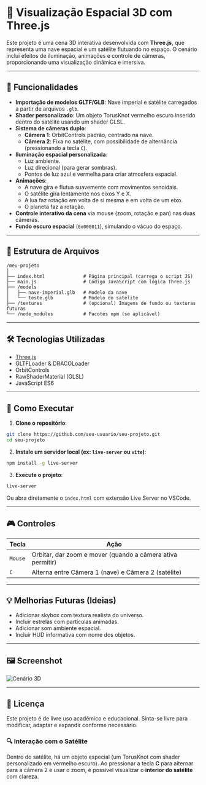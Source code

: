 
# 🚀 Visualização Espacial 3D com Three.js

Este projeto é uma cena 3D interativa desenvolvida com **Three.js**, que representa uma nave espacial e um satélite flutuando no espaço. O cenário inclui efeitos de iluminação, animações e controle de câmeras, proporcionando uma visualização dinâmica e imersiva.

---

## 🧠 Funcionalidades

- **Importação de modelos GLTF/GLB**: Nave imperial e satélite carregados a partir de arquivos `.glb`.
- **Shader personalizado**: Um objeto TorusKnot vermelho escuro inserido dentro do satélite usando um shader GLSL.
- **Sistema de câmeras duplo**:
  - **Câmera 1**: OrbitControls padrão, centrado na nave.
  - **Câmera 2**: Fixa no satélite, com possibilidade de alternância (pressionando a tecla `C`).
- **Iluminação espacial personalizada**:
  - Luz ambiente.
  - Luz direcional (para gerar sombras).
  - Pontos de luz azul e vermelha para criar atmosfera espacial.
- **Animações**:
  - A nave gira e flutua suavemente com movimentos senoidais.
  - O satélite gira lentamente nos eixos Y e X.
  - A lua faz rotação em volta de si mesma e em volta de um eixo.
  - O planeta faz a rotação.
- **Controle interativo da cena** via mouse (zoom, rotação e pan) nas duas câmeras.
- **Fundo escuro espacial** (`0x000011`), simulando o vácuo do espaço.

---

## 📁 Estrutura de Arquivos

```
/meu-projeto
│
├── index.html              # Página principal (carrega o script JS)
├── main.js                 # Código JavaScript com lógica Three.js
├── /models
│   ├── nave-imperial.glb   # Modelo da nave
│   └── teste.glb           # Modelo do satélite
├── /textures               # (opcional) Imagens de fundo ou texturas futuras
└── /node_modules           # Pacotes npm (se aplicável)
```

---

## 🛠️ Tecnologias Utilizadas

- [Three.js](https://threejs.org/)
- GLTFLoader & DRACOLoader
- OrbitControls
- RawShaderMaterial (GLSL)
- JavaScript ES6

---

## 🔧 Como Executar

1. **Clone o repositório**:
```bash
git clone https://github.com/seu-usuario/seu-projeto.git
cd seu-projeto
```

2. **Instale um servidor local (ex: `live-server` ou `vite`)**:
```bash
npm install -g live-server
```

3. **Execute o projeto**:
```bash
live-server
```

Ou abra diretamente o `index.html` com extensão Live Server no VSCode.

---

## 🎮 Controles

| Tecla | Ação |
|-------|------|
| `Mouse` | Orbitar, dar zoom e mover (quando a câmera ativa permitir) |
| `C` | Alterna entre Câmera 1 (nave) e Câmera 2 (satélite) |

---

## 💡 Melhorias Futuras (Ideias)

- Adicionar skybox com textura realista do universo.
- Incluir estrelas com partículas animadas.
- Adicionar som ambiente espacial.
- Incluir HUD informativa com nome dos objetos.

---

## 🖼️ Screenshot

![Cenário 3D](screenshot.png)

---

## 📄 Licença

Este projeto é de livre uso acadêmico e educacional. Sinta-se livre para modificar, adaptar e expandir conforme necessário.



### 🔍 Interação com o Satélite

Dentro do satélite, há um objeto especial (um TorusKnot com shader personalizado em vermelho escuro). Ao pressionar a tecla **C** para alternar para a câmera 2 e usar o zoom, é possível visualizar o **interior do satélite** com clareza.
